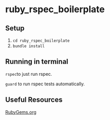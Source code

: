 # ruby_rspec_boilerplate

## Setup
1. `cd ruby_rspec_boilerplate`
2. `bundle install`

## Running in terminal
`rspec`to just run rspec.

`guard` to run rspec tests automatically.

## Useful Resources
[RubyGems.org](https://rubygems.org/)

